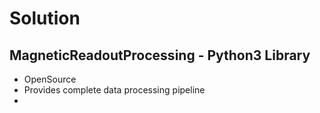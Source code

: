 # Solution


## MagneticReadoutProcessing - Python3 Library

* OpenSource
* Provides complete data processing pipeline
*
